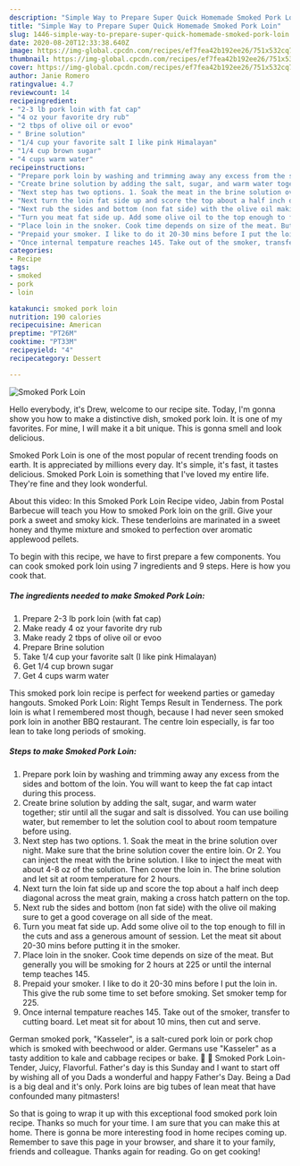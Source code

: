 ```yaml
---
description: "Simple Way to Prepare Super Quick Homemade Smoked Pork Loin"
title: "Simple Way to Prepare Super Quick Homemade Smoked Pork Loin"
slug: 1446-simple-way-to-prepare-super-quick-homemade-smoked-pork-loin
date: 2020-08-20T12:33:38.640Z
image: https://img-global.cpcdn.com/recipes/ef7fea42b192ee26/751x532cq70/smoked-pork-loin-recipe-main-photo.jpg
thumbnail: https://img-global.cpcdn.com/recipes/ef7fea42b192ee26/751x532cq70/smoked-pork-loin-recipe-main-photo.jpg
cover: https://img-global.cpcdn.com/recipes/ef7fea42b192ee26/751x532cq70/smoked-pork-loin-recipe-main-photo.jpg
author: Janie Romero
ratingvalue: 4.7
reviewcount: 14
recipeingredient:
- "2-3 lb pork loin with fat cap"
- "4 oz your favorite dry rub"
- "2 tbps of olive oil or evoo"
- " Brine solution"
- "1/4 cup your favorite salt I like pink Himalayan"
- "1/4 cup brown sugar"
- "4 cups warm water"
recipeinstructions:
- "Prepare pork loin by washing and trimming away any excess from the sides and bottom of the loin. You will want to keep the fat cap intact during this process."
- "Create brine solution by adding the salt, sugar, and warm water together; stir until all the sugar and salt is dissolved. You can use boiling water, but remember to let the solution cool to about room tempature before using."
- "Next step has two options. 1. Soak the meat in the brine solution over night. Make sure that the brine solution cover the entire loin. Or 2. You can inject the meat with the brine solution. I like to inject the meat with about 4-8 oz of the solution. Then cover the loin in. The brine solution and let sit at room temperature for 2 hours."
- "Next turn the loin fat side up and score the top about a half inch deep diagonal across the meat grain, making a cross hatch pattern on the top."
- "Next rub the sides and bottom (non fat side) with the olive oil making sure to get a good coverage on all side of the meat."
- "Turn you meat fat side up. Add some olive oil to the top enough to fill in the cuts and ass a generous amount of session. Let the meat sit about 20-30 mins before putting it in the smoker."
- "Place loin in the snoker. Cook time depends on size of the meat. But generally you will be smoking for 2 hours at 225 or until the internal temp teaches 145."
- "Prepaid your smoker. I like to do it 20-30 mins before I put the loin in. This give the rub some time to set before smoking. Set smoker temp for 225."
- "Once internal tempature reaches 145. Take out of the smoker, transfer to cutting board. Let meat sit for about 10 mins, then cut and serve."
categories:
- Recipe
tags:
- smoked
- pork
- loin

katakunci: smoked pork loin 
nutrition: 190 calories
recipecuisine: American
preptime: "PT26M"
cooktime: "PT33M"
recipeyield: "4"
recipecategory: Dessert

---
```



![Smoked Pork Loin](https://img-global.cpcdn.com/recipes/ef7fea42b192ee26/751x532cq70/smoked-pork-loin-recipe-main-photo.jpg)

Hello everybody, it's Drew, welcome to our recipe site. Today, I'm gonna show you how to make a distinctive dish, smoked pork loin. It is one of my favorites. For mine, I will make it a bit unique. This is gonna smell and look delicious.

Smoked Pork Loin is one of the most popular of recent trending foods on earth. It is appreciated by millions every day. It's simple, it's fast, it tastes delicious. Smoked Pork Loin is something that I've loved my entire life. They're fine and they look wonderful.

About this video: In this Smoked Pork Loin Recipe video, Jabin from Postal Barbecue will teach you How to smoked Pork loin on the grill. Give your pork a sweet and smoky kick. These tenderloins are marinated in a sweet honey and thyme mixture and smoked to perfection over aromatic applewood pellets.


To begin with this recipe, we have to first prepare a few components. You can cook smoked pork loin using 7 ingredients and 9 steps. Here is how you cook that.

<!--inarticleads1-->

##### The ingredients needed to make Smoked Pork Loin:

1. Prepare 2-3 lb pork loin (with fat cap)
1. Make ready 4 oz your favorite dry rub
1. Make ready 2 tbps of olive oil or evoo
1. Prepare  Brine solution
1. Take 1/4 cup your favorite salt (I like pink Himalayan)
1. Get 1/4 cup brown sugar
1. Get 4 cups warm water


This smoked pork loin recipe is perfect for weekend parties or gameday hangouts. Smoked Pork Loin: Right Temps Result in Tenderness. The pork loin is what I remembered most though, because I had never seen smoked pork loin in another BBQ restaurant. The centre loin especially, is far too lean to take long periods of smoking. 

<!--inarticleads2-->

##### Steps to make Smoked Pork Loin:

1. Prepare pork loin by washing and trimming away any excess from the sides and bottom of the loin. You will want to keep the fat cap intact during this process.
1. Create brine solution by adding the salt, sugar, and warm water together; stir until all the sugar and salt is dissolved. You can use boiling water, but remember to let the solution cool to about room tempature before using.
1. Next step has two options. 1. Soak the meat in the brine solution over night. Make sure that the brine solution cover the entire loin. Or 2. You can inject the meat with the brine solution. I like to inject the meat with about 4-8 oz of the solution. Then cover the loin in. The brine solution and let sit at room temperature for 2 hours.
1. Next turn the loin fat side up and score the top about a half inch deep diagonal across the meat grain, making a cross hatch pattern on the top.
1. Next rub the sides and bottom (non fat side) with the olive oil making sure to get a good coverage on all side of the meat.
1. Turn you meat fat side up. Add some olive oil to the top enough to fill in the cuts and ass a generous amount of session. Let the meat sit about 20-30 mins before putting it in the smoker.
1. Place loin in the snoker. Cook time depends on size of the meat. But generally you will be smoking for 2 hours at 225 or until the internal temp teaches 145.
1. Prepaid your smoker. I like to do it 20-30 mins before I put the loin in. This give the rub some time to set before smoking. Set smoker temp for 225.
1. Once internal tempature reaches 145. Take out of the smoker, transfer to cutting board. Let meat sit for about 10 mins, then cut and serve.


German smoked pork, &#34;Kasseler&#34;, is a salt-cured pork loin or pork chop which is smoked with beechwood or alder. Germans use &#34;Kasseler&#34; as a tasty addition to kale and cabbage recipes or bake.   Smoked Pork Loin- Tender, Juicy, Flavorful. Father&#39;s day is this Sunday and I want to start off by wishing all of you Dads a wonderful and happy Father&#39;s Day. Being a Dad is a big deal and it&#39;s only. Pork loins are big tubes of lean meat that have confounded many pitmasters! 

So that is going to wrap it up with this exceptional food smoked pork loin recipe. Thanks so much for your time. I am sure that you can make this at home. There is gonna be more interesting food in home recipes coming up. Remember to save this page in your browser, and share it to your family, friends and colleague. Thanks again for reading. Go on get cooking!
